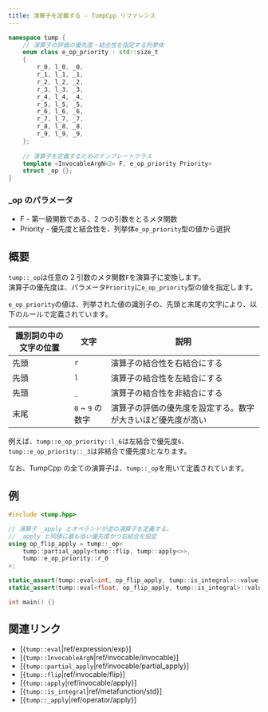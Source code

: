 ```yaml
---
title: 演算子を定義する - TumpCpp リファレンス
---
```


```cpp
namespace tump {
    // 演算子の評価の優先度・結合性を指定する列挙体
    enum class e_op_priority : std::size_t
    {
        r_0, l_0, _0,
        r_1, l_1, _1,
        r_2, l_2, _2,
        r_3, l_3, _3,
        r_4, l_4, _4,
        r_5, l_5, _5,
        r_6, l_6, _6,
        r_7, l_7, _7,
        r_8, l_8, _8,
        r_9, l_9, _9,
    };
    
    // 演算子を定義するためのテンプレートクラス
    template <InvocableArgN<2> F, e_op_priority Priority>
    struct _op {};
}
```

### _op のパラメータ

- F - 第一級関数である、2 つの引数をとるメタ関数
- Priority - 優先度と結合性を、列挙体`e_op_priority`型の値から選択

## 概要

`tump::_op`は任意の 2 引数のメタ関数`F`を演算子に変換します。  
演算子の優先度は、パラメータ`Priority`に`e_op_priority`型の値を指定します。

`e_op_priority`の値は、列挙された値の識別子の、先頭と末尾の文字により、以下のルールで定義されています。

| 識別詞の中の文字の位置 | 文字 | 説明 |
| --- | --- | --- |
| 先頭 | `r` | 演算子の結合性を右結合にする |
| 先頭 | `l` | 演算子の結合性を左結合にする |
| 先頭 | `_` | 演算子の結合性を非結合にする |
| 末尾 | `0` ~ `9` の数字 | 演算子の評価の優先度を設定する。数字が大きいほど優先度が高い |

例えば、`tump::e_op_priority::l_6`は左結合で優先度`6`、`tump::e_op_priority::_3`は非結合で優先度`3`となります。

なお、TumpCpp の全ての演算子は、`tump::_op`を用いて定義されています。

## 例

```cpp
#include <tump.hpp>

// 演算子 _apply とオペランドが逆の演算子を定義する。
// _apply と同様に最も低い優先度かつ右結合を設定
using op_flip_apply = tump::_op<
    tump::partial_apply<tump::flip, tump::apply<>>,
    tump::e_op_priority::r_0
>;

static_assert(tump::eval<int, op_flip_apply, tump::is_integral>::value == true);
static_assert(tump::eval<float, op_flip_apply, tump::is_integral>::value == false);

int main() {}
```

## 関連リンク

- [{`tump::eval`|ref/expression/exp}]
- [{`tump::InvocableArgN`|ref/invocable/invocable}]
- [{`tump::partial_apply`|ref/invocable/partial_apply}]
- [{`tump::flip`|ref/invocable/flip}]
- [{`tump::apply`|ref/invocable/apply}]
- [{`tump::is_integral`|ref/metafunction/std}]
- [{`tump::_apply`|ref/operator/apply}]
